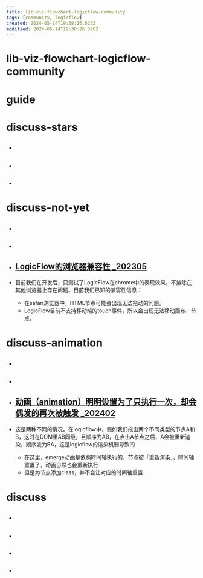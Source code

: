 ```yaml
---
title: lib-viz-flowchart-logicflow-community
tags: [community, logicflow]
created: 2024-05-14T19:38:16.523Z
modified: 2024-05-14T19:38:26.376Z
---
```


# lib-viz-flowchart-logicflow-community

# guide

# discuss-stars
- ## 

- ## 

- ## 
# discuss-not-yet
- ## 

- ## 

- ## [LogicFlow的浏览器兼容性 _202305](https://github.com/didi/LogicFlow/discussions/1143)
- 目前我们在开发后，只测试了LogicFlow在chrome中的表现效果，不排除在其他浏览器上存在问题。目前我们已知的兼容性信息：
  - 在safari浏览器中，HTML节点可能会出现无法拖动的问题。
  - LogicFlow目前不支持移动端的touch事件，所以会出现无法移动画布、节点。

# discuss-animation
- ## 

- ## 

- ## [动画（animation）明明设置为了只执行一次，却会偶发的再次被触发 _202402](https://github.com/didi/LogicFlow/discussions/1492)
- 这是两种不同的情况。在logicflow中，假如我们拖出两个不同类型的节点A和B，这时在DOM里AB同级，且顺序为AB，在点击A节点之后，A会被重新渲染，顺序变为BA，这是logicflow的渲染机制导致的
  - 在这里，emerge动画是依照时间轴执行的，节点被「重新渲染」，时间轴重置了，动画自然也会重新执行
  - 但是为节点添加class，并不会让对应的时间轴重置

# discuss
- ## 

- ## 

- ## 

- ## 
